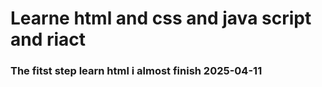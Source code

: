 # Learne html and css and java script and riact
### The fitst step learn html i almost finish 2025-04-11
